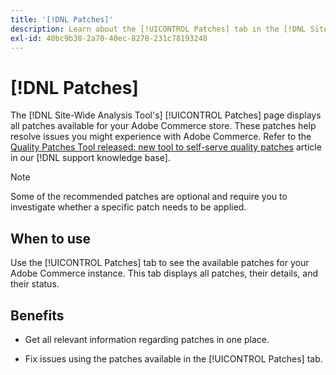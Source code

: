 ```yaml
---
title: '[!DNL Patches]'
description: Learn about the [!UICONTROL Patches] tab in the [!DNL Site-Wide Analysis Tool], when to use it, and its benefits.
exl-id: 40bc9b38-2a70-40ec-8278-231c78193248
---
```

# [!DNL Patches]

The [!DNL Site-Wide Analysis Tool's] [!UICONTROL Patches] page displays all patches available for your Adobe Commerce store. These patches help resolve issues you might experience with Adobe Commerce. Refer to the [Quality Patches Tool released: new tool to self-serve quality patches](https://support.magento.com/hc/en-us/articles/360047139492) article in our [!DNL support knowledge base]. 

>[!NOTE]
>
>Some of the recommended patches are optional and require you to investigate whether a specific patch needs to be applied.

## When to use

Use the [!UICONTROL Patches] tab to see the available patches for your Adobe Commerce instance. This tab displays all patches, their details, and their status.

## Benefits

* Get all relevant information regarding patches in one place.

* Fix issues using the patches available in the [!UICONTROL Patches] tab.
